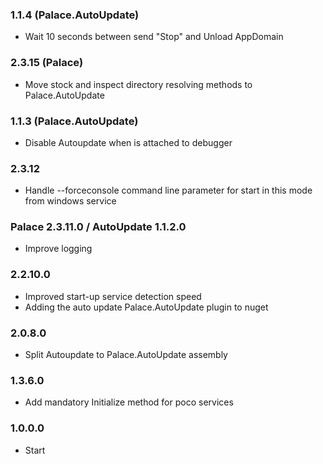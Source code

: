 ### 1.1.4 (Palace.AutoUpdate)
- Wait 10 seconds between send "Stop" and Unload AppDomain

### 2.3.15 (Palace)
- Move stock and inspect directory resolving methods to Palace.AutoUpdate

### 1.1.3 (Palace.AutoUpdate)
- Disable Autoupdate when is attached to debugger

### 2.3.12
- Handle --forceconsole command line parameter for start in this mode from windows service

### Palace 2.3.11.0 / AutoUpdate 1.1.2.0
- Improve logging

### 2.2.10.0
- Improved start-up service detection speed
- Adding the auto update Palace.AutoUpdate plugin to nuget

### 2.0.8.0
- Split Autoupdate to Palace.AutoUpdate assembly

### 1.3.6.0
- Add mandatory Initialize method for poco services

### 1.0.0.0
- Start